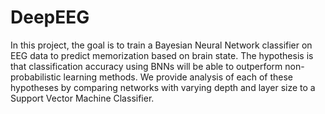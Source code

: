 # DeepEEG
In this project, the goal is to train a Bayesian Neural Network classifier on EEG data to predict memorization based on brain state. The hypothesis is that classification accuracy using BNNs will be able to outperform non-probabilistic learning methods. We provide analysis of each of these hypotheses by comparing networks with varying depth and layer size to a Support Vector Machine Classifier.
